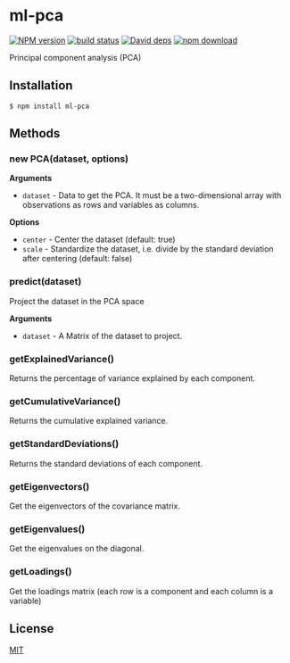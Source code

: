# ml-pca

  [![NPM version][npm-image]][npm-url]
  [![build status][travis-image]][travis-url]
  [![David deps][david-image]][david-url]
  [![npm download][download-image]][download-url]

Principal component analysis (PCA)

## Installation

`$ npm install ml-pca`

## Methods

### new PCA(dataset, options)

__Arguments__

* `dataset` - Data to get the PCA. It must be a two-dimensional array with observations as rows and variables as columns.

__Options__

* `center` - Center the dataset (default: true)
* `scale` - Standardize the dataset, i.e. divide by the standard deviation after centering (default: false)

### predict(dataset)

Project the dataset in the PCA space

__Arguments__

* `dataset` - A Matrix of the dataset to project.

### getExplainedVariance()

Returns the percentage of variance explained by each component.

### getCumulativeVariance()

Returns the cumulative explained variance.

### getStandardDeviations()

Returns the standard deviations of each component.

### getEigenvectors()

Get the eigenvectors of the covariance matrix.

### getEigenvalues()

Get the eigenvalues on the diagonal.

### getLoadings()

Get the loadings matrix (each row is a component and each column is a variable)

## License

  [MIT](./LICENSE)

[npm-image]: https://img.shields.io/npm/v/ml-pca.svg?style=flat-square
[npm-url]: https://npmjs.org/package/ml-pca
[travis-image]: https://img.shields.io/travis/mljs/pca/master.svg?style=flat-square
[travis-url]: https://travis-ci.org/mljs/pca
[david-image]: https://img.shields.io/david/mljs/pca.svg?style=flat-square
[david-url]: https://david-dm.org/mljs/pca
[download-image]: https://img.shields.io/npm/dm/ml-pca.svg?style=flat-square
[download-url]: https://npmjs.org/package/ml-pca
